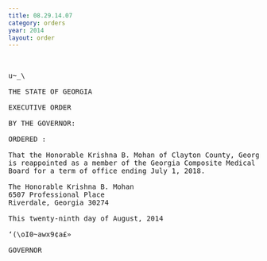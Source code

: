 ```yaml
---
title: 08.29.14.07
category: orders
year: 2014
layout: order
---
```


<pre> 

u~_\

THE STATE OF GEORGIA

EXECUTIVE ORDER

BY THE GOVERNOR:

ORDERED :

That the Honorable Krishna B. Mohan of Clayton County, Georgia,
is reappointed as a member of the Georgia Composite Medical
Board for a term of office ending July 1, 2018.

The Honorable Krishna B. Mohan
6507 Professional Place
Riverdale, Georgia 30274

This twenty-ninth day of August, 2014

‘(\oI0~awx9¢a£»

GOVERNOR

</pre>

